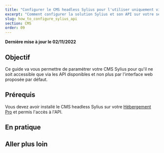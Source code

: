 ```yaml
---
title: "Configurer le CMS headless Sylius pour l'utiliser uniquement via les API disponibles"
excerpt: "Comment configurer la solution Sylius et son API sur votre serveur en utilisant SSH"
slug: how_to_configure_sylius_api
section: CMS
order: 09
---
```


**Dernière mise à jour le 02/11/2022**

## Objectif

Ce guide va vous permettre de paramétrer votre CMS Sylius pour qu'il ne soit accessible que via les API disponibles et non plus par l'interface web proposée par défaut.

## Prérequis

Vous devez avoir installé le CMS headless Sylius sur votre [Hébergement Pro](https://www.ovhcloud.com/fr/web-hosting/professional-offer/) et permis l'accès à l'API.

## En pratique

## Aller plus loin
